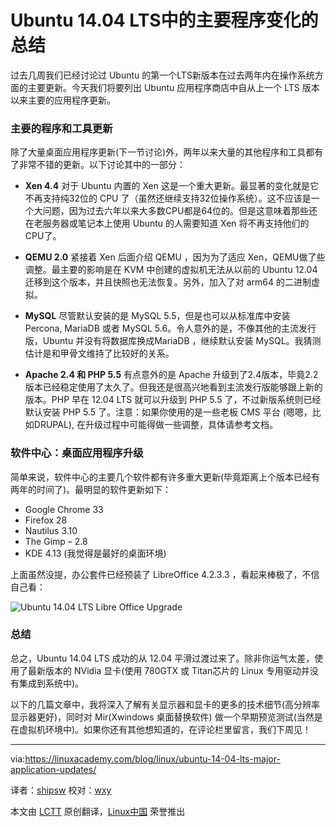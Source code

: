 Ubuntu 14.04 LTS中的主要程序变化的总结
================================================================================
过去几周我们已经讨论过 Ubuntu 的第一个LTS新版本在过去两年内在操作系统方面的主要更新。今天我们将要列出 Ubuntu 应用程序商店中自从上一个 LTS 版本以来主要的应用程序更新。

### 主要的程序和工具更新 ###

除了大量桌面应用程序更新(下一节讨论)外，两年以来大量的其他程序和工具都有了非常不错的更新。以下讨论其中的一部分：

- **Xen 4.4**
  对于 Ubuntu 内置的 Xen 这是一个重大更新。最显著的变化就是它不再支持纯32位的 CPU 了（虽然还继续支持32位操作系统）。这不应该是一个大问题，因为过去六年以来大多数CPU都是64位的。但是这意味着那些还在老服务器或笔记本上使用 Ubuntu 的人需要知道 Xen 将不再支持他们的CPU了。

- **QEMU 2.0** 
  紧接着 Xen 后面介绍 QEMU ，因为为了适应 Xen，QEMU做了些调整。最主要的影响是在 KVM 中创建的虚拟机无法从以前的 Ubuntu 12.04 迁移到这个版本，并且快照也无法恢复。另外，加入了对 arm64 的二进制虚拟。

- **MySQL** 
  尽管默认安装的是 MySQL 5.5，但是也可以从标准库中安装 Percona, MariaDB 或者 MySQL 5.6。令人意外的是，不像其他的主流发行版，Ubuntu 并没有将数据库换成MariaDB ，继续默认安装 MySQL。我猜测估计是和甲骨文维持了比较好的关系。

- **Apache 2.4 和 PHP 5.5**
  有点意外的是 Apache 升级到了2.4版本，毕竟2.2版本已经稳定使用了太久了。但我还是很高兴地看到主流发行版能够跟上新的版本。PHP 早在 12.04 LTS 就可以升级到 PHP 5.5 了，不过新版系统则已经默认安装 PHP 5.5 了。注意：如果你使用的是一些老板 CMS 平台 (嗯嗯，比如DRUPAL), 在升级过程中可能得做一些调整，具体请参考文档。

### 软件中心：桌面应用程序升级 ###

简单来说，软件中心的主要几个软件都有许多重大更新(毕竟距离上个版本已经有两年的时间了)。最明显的软件更新如下：

- Google Chrome 33
- Firefox 28
- Nautilus 3.10
- The Gimp – 2.8
- KDE 4.13 (我觉得是最好的桌面环境)

上面虽然没提，办公套件已经预装了 LibreOffice 4.2.3.3 ，看起来棒极了，不信自己看：

![Ubuntu 14.04 LTS Libre Office Upgrade](https://linuxacademy.com/blog/wp-content/uploads/2014/05/newlibreoffice4233.png)

### 总结 ###

总之，Ubuntu 14.04 LTS 成功的从 12.04 平滑过渡过来了。除非你运气太差，使用了最新版本的 NVidia 显卡(使用 780GTX 或 Titan芯片的 Linux 专用驱动并没有集成到系统中)。

以下的几篇文章中，我将深入了解有关显示器和显卡的更多的技术细节(高分辨率显示器更好)，同时对 Mir(Xwindows 桌面替换软件) 做一个早期预览测试(当然是在虚拟机环境中)。如果你还有其他想知道的，在评论栏里留言，我们下周见！


--------------------------------------------------------------------------------

via:https://linuxacademy.com/blog/linux/ubuntu-14-04-lts-major-application-updates/ 

译者：[shipsw](https://github.com/shipsw) 校对：[wxy](https://github.com/wxy)

本文由 [LCTT](https://github.com/LCTT/TranslateProject) 原创翻译，[Linux中国](http://linux.cn/) 荣誉推出
